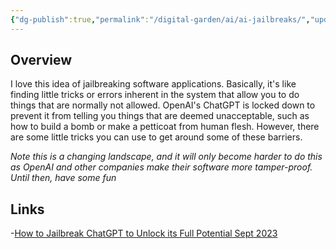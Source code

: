 ```yaml
---
{"dg-publish":true,"permalink":"/digital-garden/ai/ai-jailbreaks/","updated":"2023-12-06T16:45:29.000-07:00"}
---
```


## Overview
I love this idea of jailbreaking software applications. Basically, it's like finding little tricks or errors inherent in the system that allow you to do things that are normally not allowed. OpenAI's ChatGPT is locked down to prevent it from telling you things that are deemed unacceptable, such as how to build a bomb or make a petticoat from human flesh. However, there are some little tricks you can use to get around some of these barriers. 

*Note this is a changing landscape, and it will only become harder to do this as OpenAI and other companies make their software more tamper-proof. Until then, have some fun*

## Links
-[How to Jailbreak ChatGPT to Unlock its Full Potential Sept 2023](https://approachableai.com/how-to-jailbreak-chatgpt/)

